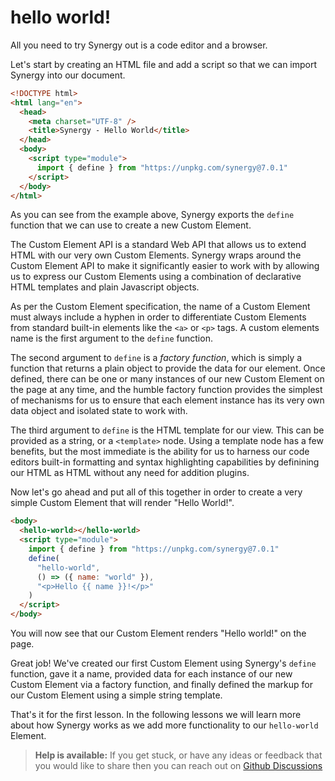 # hello world!

All you need to try Synergy out is a code editor and a browser.

Let's start by creating an HTML file and add a script so that we can import Synergy into our document.

```html
<!DOCTYPE html>
<html lang="en">
  <head>
    <meta charset="UTF-8" />
    <title>Synergy - Hello World</title>
  </head>
  <body>
    <script type="module">
      import { define } from "https://unpkg.com/synergy@7.0.1"
    </script>
  </body>
</html>
```

As you can see from the example above, Synergy exports the `define` function that we can use to create a new Custom Element.

The Custom Element API is a standard Web API that allows us to extend HTML with our very own Custom Elements. Synergy wraps around the Custom Element API to make it significantly easier to work with by allowing us to express our Custom Elements using a combination of declarative HTML templates and plain Javascript objects.

As per the Custom Element specification, the name of a Custom Element must always include a hyphen in order to differentiate Custom Elements from standard built-in elements like the `<a>` or `<p>` tags. A custom elements name is the first argument to the `define` function.

The second argument to `define` is a _factory function_, which is simply a function that returns a plain object to provide the data for our element. Once defined, there can be one or many instances of our new Custom Element on the page at any time, and the humble factory function provides the simplest of mechanisms for us to ensure that each element instance has its very own data object and isolated state to work with.

The third argument to `define` is the HTML template for our view. This can be provided as a string, or a `<template>` node. Using a template node has a few benefits, but the most immediate is the ability for us to harness our code editors built-in formatting and syntax highlighting capabilities by definining our HTML as HTML without any need for addition plugins.

Now let's go ahead and put all of this together in order to create a very simple Custom Element that will render "Hello World!".

```html
<body>
  <hello-world></hello-world>
  <script type="module">
    import { define } from "https://unpkg.com/synergy@7.0.1"
    define(
      "hello-world",
      () => ({ name: "world" }),
      "<p>Hello {{ name }}!</p>"
    )
  </script>
</body>
```

You will now see that our Custom Element renders "Hello world!" on the page.

Great job! We've created our first Custom Element using Synergy's `define` function, gave it a name, provided data for each instance of our new Custom Element via a factory function, and finally defined the markup for our Custom Element using a simple string template.

That's it for the first lesson. In the following lessons we will learn more about how Synergy works as we add more functionality to our `hello-world` Element.

> **Help is available:** If you get stuck, or have any ideas or feedback that you would like to share then you can reach out on [Github Discussions](https://github.com/defx/synergy/discussions/)
